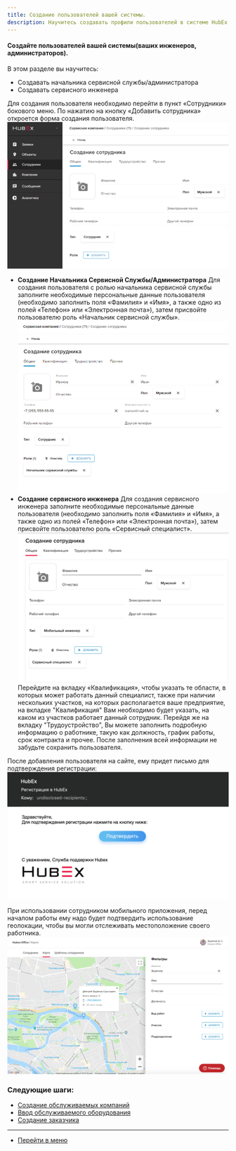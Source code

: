 ```yaml
---
title: Создание пользователей вашей системы.
description: Научитесь создавать профили пользователей в системе HubEx.
---
```


<!-- Yandex.Metrika counter -->
<script type="text/javascript" >
   (function(m,e,t,r,i,k,a){m[i]=m[i]||function(){(m[i].a=m[i].a||[]).push(arguments)};
   m[i].l=1*new Date();k=e.createElement(t),a=e.getElementsByTagName(t)[0],k.async=1,k.src=r,a.parentNode.insertBefore(k,a)})
   (window, document, "script", "https://mc.yandex.ru/metrika/tag.js", "ym");
   ym('{{ site.yandex_metric }}', "init", {
        id:'{{ site.yandex_metric }}',
        clickmap:true,
        trackLinks:true,
        accurateTrackBounce:true,
        webvisor:true
   });
</script>
<noscript><div><img src="https://mc.yandex.ru/watch/'{{ site.yandex_metric }}'" style="position:absolute; left:-9999px;" alt="" /></div></noscript>
<!-- /Yandex.Metrika counter -->
#### Создайте пользователей вашей системы(ваших инженеров, администраторов).
В этом разделе вы научитесь:
- Создавать начальника сервисной службы/администратора
- Создавать сервисного инженера

Для создания пользователя необходимо перейти в пункт «Сотрудники» бокового меню. По нажатию на кнопку «Добавить сотрудника» откроется форма создания пользователя.
![User1](/attachments/images/ru/CreatingUser/user1.png)
   - **Создание Начальника Сервисной Службы/Администратора**
Для создания пользователя с ролью начальника сервисной службы заполните необходимые персональные данные пользователя (необходимо заполнить поля «Фамилия» и «Имя», а также одно из полей «Телефон» или «Электронная почта»), затем присвойте пользователю роль «Начальник сервисной службы».
![User2.png](/attachments/images/ru/CreatingUser/user2.png)
   - **Создание сервисного инженера**
Для создания сервисного инженера заполните необходимые персональные данные пользователя (необходимо заполнить поля «Фамилия» и «Имя», а также одно из полей «Телефон» или «Электронная почта»), затем присвойте пользователю роль «Сервисный специалист».
![User3.png](/attachments/images/ru/CreatingUser/user3.png)
    Перейдите на вкладку «Квалификация», чтобы указать те области, в которых может работать данный специалист, также при наличии нескольких участков, на которых располагается ваше предприятие, на вкладке "Квалификация" Вам необходимо будет указать, на каком из участков работает данный сотрудник. Перейдя же на вкладку "Трудоустройство", Вы можете заполнить подробную информацию о работнике, такую как должность, график работы, срок контракта и прочее. После заполнения всей информации не забудьте сохранить пользователя.

После добавления пользователя на сайте, ему придет письмо для подтверждения регистрации:
![User4.png](/attachments/images/ru/CreatingUser/user4.png)

При использовании сотрудником мобильного приложения, перед началом работы ему надо будет подтвердить использование геолокации, чтобы вы могли отслеживать местоположение своего работника.
![User5.png](/attachments/images/ru/CreatingUser/user5.png)



### Следующие шаги:
- [Создание обслуживаемых компаний](./CreatingCompany.md)
- [Ввод обслуживаемого оборудования](./CreatingObjects.md)
- [Создание заказчика](./CreatingCustomer.md)




____
- [Перейти в меню](http://wiki.hubex.ru)
